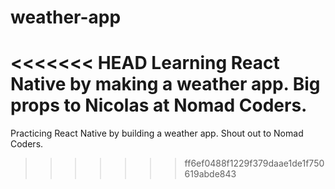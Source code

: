 # weather-app
<<<<<<< HEAD
Learning React Native by making a weather app. Big props to Nicolas at Nomad Coders.
=======
Practicing React Native by building a weather app. Shout out to Nomad Coders.
>>>>>>> ff6ef0488f1229f379daae1de1f750619abde843
